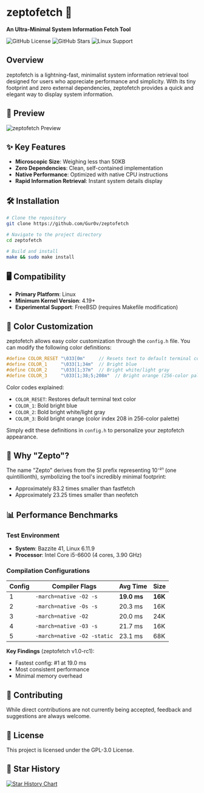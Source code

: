 # zeptofetch 🚀

**An Ultra-Minimal System Information Fetch Tool**

![GitHub License](https://img.shields.io/github/license/Gur0v/zeptofetch)
![GitHub Stars](https://img.shields.io/github/stars/Gur0v/zeptofetch)
![Linux Support](https://img.shields.io/badge/platform-linux-brightgreen)

## Overview

zeptofetch is a lightning-fast, minimalist system information retrieval tool designed for users who appreciate performance and simplicity. With its tiny footprint and zero external dependencies, zeptofetch provides a quick and elegant way to display system information.

## 📸 Preview

![zeptofetch Preview](https://monke.party/sish07tp.webp)

## ✨ Key Features

- **Microscopic Size**: Weighing less than 50KB
- **Zero Dependencies**: Clean, self-contained implementation
- **Native Performance**: Optimized with native CPU instructions
- **Rapid Information Retrieval**: Instant system details display

## 🛠 Installation

```bash
# Clone the repository
git clone https://github.com/Gur0v/zeptofetch

# Navigate to the project directory
cd zeptofetch

# Build and install
make && sudo make install
```

## 🖥 Compatibility

- **Primary Platform**: Linux
- **Minimum Kernel Version**: 4.19+
- **Experimental Support**: FreeBSD (requires Makefile modification)

## 🎨 Color Customization

zeptofetch allows easy color customization through the `config.h` file. You can modify the following color definitions:

```c
#define COLOR_RESET "\033[0m"     // Resets text to default terminal color
#define COLOR_1     "\033[1;34m"  // Bright blue
#define COLOR_2     "\033[1;37m"  // Bright white/light gray
#define COLOR_3     "\033[1;38;5;208m"  // Bright orange (256-color palette)
```

Color codes explained:
- `COLOR_RESET`: Restores default terminal text color
- `COLOR_1`: Bold bright blue
- `COLOR_2`: Bold bright white/light gray
- `COLOR_3`: Bold bright orange (color index 208 in 256-color palette)

Simply edit these definitions in `config.h` to personalize your zeptofetch appearance.

## 🤔 Why "Zepto"?

The name "Zepto" derives from the SI prefix representing 10⁻²¹ (one quintillionth), symbolizing the tool's incredibly minimal footprint:
- Approximately 83.2 times smaller than fastfetch
- Approximately 23.25 times smaller than neofetch


## 📊 Performance Benchmarks

### Test Environment
- **System**: Bazzite 41, Linux 6.11.9
- **Processor**: Intel Core i5-6600 (4 cores, 3.90 GHz)

### Compilation Configurations

| Config | Compiler Flags | Avg Time | Size |
|--------|----------------|----------|--------|
| 1 | `-march=native -O2 -s` | **19.0 ms** | **16K** |
| 2 | `-march=native -Os -s` | 20.3 ms | 16K |
| 3 | `-march=native -O2` | 20.0 ms | 24K |
| 4 | `-march=native -O3 -s` | 21.7 ms | 16K |
| 5 | `-march=native -O2 -static` | 23.1 ms | 68K |

**Key Findings** (zeptofetch v1.0-rc1): 
- Fastest config: #1 at 19.0 ms
- Most consistent performance
- Minimal memory overhead

## 🤝 Contributing

While direct contributions are not currently being accepted, feedback and suggestions are always welcome.

## 📄 License

This project is licensed under the GPL-3.0 License.

## 🌟 Star History

<a href="https://star-history.com/#Gur0v/zeptofetch&Date">
 <picture>
   <source media="(prefers-color-scheme: dark)" srcset="https://api.star-history.com/svg?repos=Gur0v/zeptofetch&type=Date&theme=dark" />
   <source media="(prefers-color-scheme: light)" srcset="https://api.star-history.com/svg?repos=Gur0v/zeptofetch&type=Date" />
   <img alt="Star History Chart" src="https://api.star-history.com/svg?repos=Gur0v/zeptofetch&type=Date" />
 </picture>
</a>
